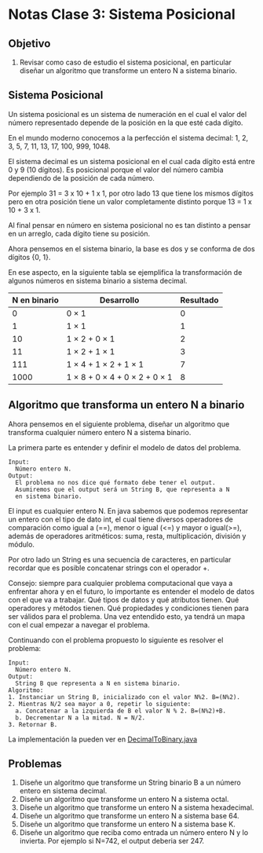 # Notas Clase 3: Sistema Posicional

## Objetivo
1. Revisar como caso de estudio el sistema posicional, en particular diseñar un algoritmo que transforme un entero N a sistema binario.

## Sistema Posicional
Un sistema posicional es un sistema de numeración en el cual el valor
del número representado depende de la posición en la que esté cada dígito.

En el mundo moderno conocemos a la perfección el sistema decimal:
1, 2, 3, 5, 7, 11, 13, 17, 100, 999, 1048.

El sistema decimal es un sistema posicional en el cual cada dígito está entre
0 y 9 (10 dígitos). Es posicional porque el valor del número cambia dependiendo de
la posición de cada número.

Por ejemplo 31 = 3 x 10 + 1 x 1, por otro lado 13 que tiene los mismos dígitos
pero en otra posición tiene un valor completamente distinto porque 13 = 1 x 10 + 3 x 1.

Al final pensar en número en sistema posicional no es tan distinto a pensar en un arreglo,
cada dígito tiene su posición.

Ahora pensemos en el sistema binario, la base es dos y se conforma de dos dígitos {0, 1}.

En ese aspecto, en la siguiente tabla se ejemplifica la transformación de algunos números en sistema binario
a sistema decimal.

| N en binario | Desarrollo                     | Resultado |
|--------------|--------------------------------|-----------|
| 0           | 0 × 1                          | 0         |
| 1           | 1 × 1                          | 1         |
| 10          | 1 × 2 + 0 × 1                  | 2         |
| 11          | 1 × 2 + 1 × 1                  | 3         |
| 111         | 1 × 4 + 1 × 2 + 1 × 1         | 7         |
| 1000        | 1 × 8 + 0 × 4 + 0 × 2 + 0 × 1 | 8         |

## Algoritmo que transforma un entero N a binario
Ahora pensemos en el siguiente problema, diseñar un algoritmo
que transforma cualquier número entero N a sistema binario.

La primera parte es entender y definir el modelo de datos del problema.

```
Input:
  Número entero N.
Output:
  El problema no nos dice qué formato debe tener el output.
  Asumiremos que el output será un String B, que representa a N
  en sistema binario.
```

El input es cualquier entero N. En java sabemos que podemos representar un entero
con el tipo de dato int, el cual tiene diversos operadores
de comparación como igual a (==), menor o igual (<=) y mayor o igual(>=),
además de operadores aritméticos:
suma, resta, multiplicación, división y módulo.

Por otro lado un String es una secuencia de caracteres, en particular recordar
que es posible concatenar strings con el operador +.

Consejo: siempre para cualquier problema computacional que vaya a enfrentar ahora y en el futuro,
lo importante es entender el modelo de datos con el que va a trabajar.
Qué tipos de datos y qué atributos tienen. Qué operadores y métodos tienen.
Qué propiedades y condiciones tienen para ser válidos para el problema.
Una vez entendido esto, ya tendrá un mapa con el cual empezar a navegar el problema.

Continuando con el problema propuesto lo siguiente es resolver el problema:

```
Input:
  Número entero N.
Output:
  String B que representa a N en sistema binario.
Algoritmo:
1. Instanciar un String B, inicializado con el valor N%2. B=(N%2).
2. Mientras N/2 sea mayor a 0, repetir lo siguiente:
  a. Concatenar a la izquierda de B el valor N % 2. B=(N%2)+B.
  b. Decrementar N a la mitad. N = N/2.
3. Retornar B.
```

La implementación la pueden ver en [DecimalToBinary.java](src/DecimalToBinary.java)


## Problemas
1. Diseñe un algoritmo que transforme un String binario B a un número entero en sistema decimal.
2. Diseñe un algoritmo que transforme un entero N a sistema octal.
3. Diseñe un algoritmo que transforme un entero N a sistema hexadecimal.
4. Diseñe un algoritmo que transforme un entero N a sistema base 64.
5. Diseñe un algoritmo que transforme un entero N a sistema base K.
6. Diseñe un algoritmo que reciba como entrada un número entero N y lo invierta. Por ejemplo
  si N=742, el output deberia ser 247.
